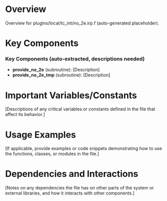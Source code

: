 # Overview

Overview for plugins/local/tc_int/no_2e.irp.f (auto-generated placeholder).

# Key Components

### Key Components (auto-extracted, descriptions needed)
- **provide_no_2e** (subroutine): [Description]
- **provide_no_2e_tmp** (subroutine): [Description]

# Important Variables/Constants

[Descriptions of any critical variables or constants defined in the file that affect its behavior.]

# Usage Examples

[If applicable, provide examples or code snippets demonstrating how to use the functions, classes, or modules in the file.]

# Dependencies and Interactions

[Notes on any dependencies the file has on other parts of the system or external libraries, and how it interacts with other components.]
